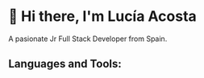 # 👋 Hi there, I'm Lucía Acosta
A pasionate Jr Full Stack Developer from Spain.
## Languages and Tools:
